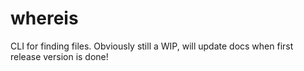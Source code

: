 # whereis

CLI for finding files. Obviously still a WIP, will update docs when first release version is done!